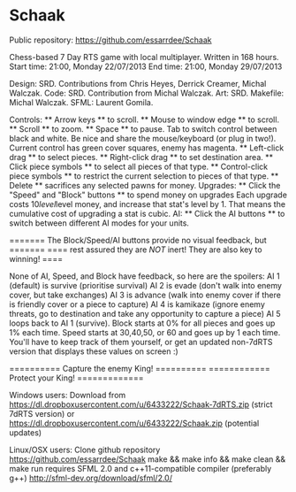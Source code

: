 Schaak
======

Public repository: https://github.com/essarrdee/Schaak

Chess-based 7 Day RTS game with local multiplayer.
Written in 168 hours.
Start time: 21:00, Monday 22/07/2013
End time: 21:00, Monday 29/07/2013

Design: SRD. Contributions from Chris Heyes, Derrick Creamer, Michal Walczak.
Code: SRD. Contribution from Michal Walczak.
Art: SRD.
Makefile: Michal Walczak.
SFML: Laurent Gomila.

Controls:
** Arrow keys ** to scroll.
** Mouse to window edge ** to scroll.
** Scroll ** to zoom.
** Space ** to pause.
Tab to switch control between black and white.
Be nice and share the mouse/keyboard (or plug in two!).
Current control has green cover squares, enemy has magenta.
** Left-click drag ** to select pieces.
** Right-click drag ** to set destination area.
** Click piece symbols ** to select all pieces of that type.
** Control-click piece symbols ** to restrict the current selection to pieces of that type.
** Delete ** sacrifices any selected pawns for money.
Upgrades:
** Click the "Speed" and "Block" buttons ** to spend money on upgrades
Each upgrade costs 10*level*level money, and increase that stat's level by 1. That means the cumulative cost of upgrading a stat is cubic.
AI:
** Click the AI buttons ** to switch between different AI modes for your units.

======= The Block/Speed/AI buttons provide no visual feedback, but =======
==== rest assured they are *NOT* inert! They are also key to winning! ====


None of AI, Speed, and Block have feedback, so here are the spoilers:
AI 1 (default) is survive (prioritise survival)
AI 2 is evade (don't walk into enemy cover, but take exchanges)
AI 3 is advance (walk into enemy cover if there is friendly cover or a piece to capture)
AI 4 is kamikaze (ignore enemy threats, go to destination and take any opportunity to capture a piece)
AI 5 loops back to AI 1 (survive).
Block starts at 0% for all pieces and goes up 1% each time.
Speed starts at 30,40,50, or 60 and goes up by 1 each time.
You'll have to keep track of them yourself, or get an updated non-7dRTS version that displays these values on screen :)

========== Capture the enemy King! ==========
============ Protect your King! =============

Windows users:
Download from
https://dl.dropboxusercontent.com/u/6433222/Schaak-7dRTS.zip (strict 7dRTS version)
or
https://dl.dropboxusercontent.com/u/6433222/Schaak.zip (potential updates)

Linux/OSX users:
Clone github repository https://github.com/essarrdee/Schaak
make && make info && make clean && make run
requires SFML 2.0 and c++11-compatible compiler (preferably g++)
http://sfml-dev.org/download/sfml/2.0/